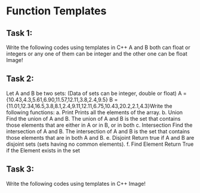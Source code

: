 # Function Templates
## Task 1:
 Write the following codes using templates in C++
A and B both can float or integers or any one of them can be integer and the other one can be float
Image!
## Task 2:
Let A and B be two sets: (Data of sets can be integer, double or float)
A = {10.43,4.3,5.61,6.90,11.57,12.11,3.8,2.4,9.5}
B = {11.01,12.34,16.5,3.8,8.1,2.4,9.11,12.11,6.75,10.43,20.2,2.1,4.3}Write
the following functions:
a. Print
Prints all the elements of the array.
b. Union
Find the union of A and B. The union of A and B is the set that contains
those elements that are either in A or in B, or in both
c. Intersection
Find the intersection of A and B. The intersection of A and B is the set that
contains those elements that are in both A and B.
e. Disjoint
Return true if A and B are disjoint sets (sets having no common elements).
f. Find Element
Return True if the Element exists in the set

## Task 3:
 Write the following codes using templates in C++
 Image!